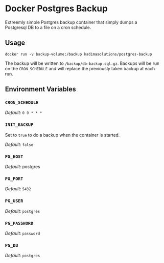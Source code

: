 # Docker Postgres Backup

Extreemly simple Postgres backup container that simply dumps a Postgresql DB to a file on a cron schedule.

## Usage

```
docker run -v backup-volume:/backup kadimasolutions/postgres-backup
```

The backup will be written to `/backup/db-backup.sql.gz`. Backups will be run on the `CRON_SCHEDULE` and will replace the previously taken backup at each run.

## Environment Variables

### `CRON_SCHEDULE`

*Default:* `0 0 * * *`

### `INIT_BACKUP`

Set to `true` to do a backup when the container is started.

*Default:* `false`

### `PG_HOST`

*Default:* postgres

### `PG_PORT`

*Default:* `5432`

### `PG_USER`

*Default:* `postgres`

### `PG_PASSWORD`

*Default:* `password`

### `PG_DB`

*Default:* `postgres`
